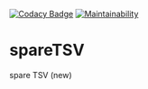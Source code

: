 [![Codacy Badge](https://api.codacy.com/project/badge/Grade/443ee0683e3d464f961810d1b6e092cf)](https://app.codacy.com/gh/luk036/spareTSV?utm_source=github.com&utm_medium=referral&utm_content=luk036/spareTSV&utm_campaign=Badge_Grade)
[![Maintainability](https://api.codeclimate.com/v1/badges/0d73c9836901bbd39210/maintainability)](https://codeclimate.com/github/luk036/spareTSV/maintainability)

# spareTSV
spare TSV (new)
